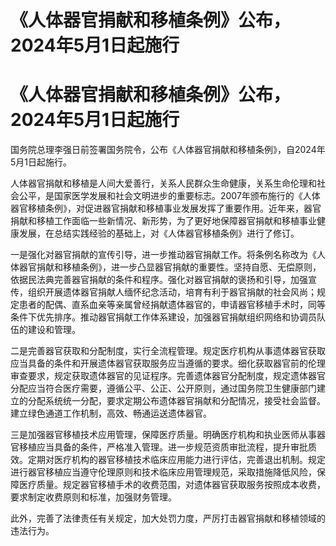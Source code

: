# 《人体器官捐献和移植条例》公布，2024年5月1日起施行

# 《人体器官捐献和移植条例》公布，2024年5月1日起施行

国务院总理李强日前签署国务院令，公布《人体器官捐献和移植条例》，自2024年5月1日起施行。

人体器官捐献和移植是人间大爱善行，关系人民群众生命健康，关系生命伦理和社会公平，是国家医学发展和社会文明进步的重要标志。2007年颁布施行的《人体器官移植条例》，对促进器官捐献和移植事业发展发挥了重要作用。近年来，器官捐献和移植工作面临一些新情况、新形势，为了更好地保障器官捐献和移植事业健康发展，在总结实践经验的基础上，对《人体器官移植条例》进行了修订。

一是强化对器官捐献的宣传引导，进一步推动器官捐献工作。将条例名称改为《人体器官捐献和移植条例》，进一步凸显器官捐献的重要性。坚持自愿、无偿原则，依据民法典完善器官捐献的条件和程序。强化对器官捐献的褒扬和引导，加强宣传，组织开展遗体器官捐献人缅怀纪念活动，培育有利于器官捐献的社会风尚；规定患者的配偶、直系血亲等亲属曾经捐献遗体器官的，申请器官移植手术时，同等条件下优先排序。推动器官捐献工作体系建设，加强器官捐献组织网络和协调员队伍的建设和管理。

二是完善器官获取和分配制度，实行全流程管理。规定医疗机构从事遗体器官获取应当具备的条件和开展遗体器官获取服务应当遵循的要求。细化获取器官前的伦理审查要求，规定获取遗体器官的见证程序。完善遗体器官分配制度，规定遗体器官分配应当符合医疗需要，遵循公平、公正、公开原则，通过国务院卫生健康部门建立的分配系统统一分配，要求定期公布遗体器官捐献和分配情况，接受社会监督。建立绿色通道工作机制，高效、畅通运送遗体器官。

三是加强器官移植技术应用管理，保障医疗质量。明确医疗机构和执业医师从事器官移植应当具备的条件，严格准入管理。进一步规范资质审批流程，提升审批质效。定期对医疗机构的器官移植技术临床应用能力进行评估，完善退出机制。规定进行器官移植应当遵守伦理原则和技术临床应用管理规范，采取措施降低风险，保障医疗质量。规定器官移植手术的收费范围，对遗体器官获取服务按照成本收费，要求制定收费原则和标准，加强财务管理。

此外，完善了法律责任有关规定，加大处罚力度，严厉打击器官捐献和移植领域的违法行为。


